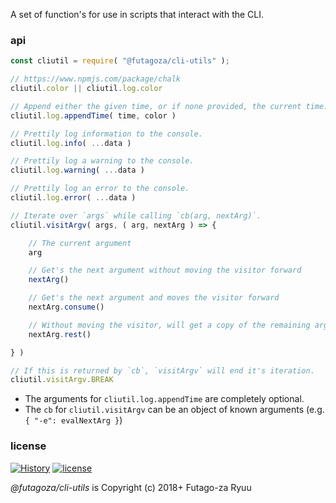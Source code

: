 A set of function's for use in scripts that interact with the CLI.

### api

```js
const cliutil = require( "@futagoza/cli-utils" );

// https://www.npmjs.com/package/chalk
cliutil.color || cliutil.log.color

// Append either the given time, or if none provided, the current time.
cliutil.log.appendTime( time, color )

// Prettily log information to the console.
cliutil.log.info( ...data )

// Prettily log a warning to the console.
cliutil.log.warning( ...data )

// Prettily log an error to the console.
cliutil.log.error( ...data )

// Iterate over `args` while calling `cb(arg, nextArg)`.
cliutil.visitArgv( args, ( arg, nextArg ) => {

    // The current argument
    arg

    // Get's the next argument without moving the visitor forward
    nextArg()

    // Get's the next argument and moves the visitor forward
    nextArg.consume()

    // Without moving the visitor, will get a copy of the remaining arguments
    nextArg.rest()

} )

// If this is returned by `cb`, `visitArgv` will end it's iteration.
cliutil.visitArgv.BREAK

```

* The arguments for `cliutil.log.appendTime` are completely optional.
* The `cb` for `cliutil.visitArgv` can be an object of known arguments (e.g. `{ "-e": evalNextArg }`)

### license

[![History](https://img.shields.io/badge/github.com/futagoza/gulp-changelog-yellow.svg)](https://github.com/futagoza/gulp/blob/master/CHANGELOG.md)
[![license](https://img.shields.io/badge/license-mit-blue.svg)](https://opensource.org/licenses/MIT)

_@futagoza/cli-utils_ is Copyright (c) 2018+ Futago-za Ryuu
